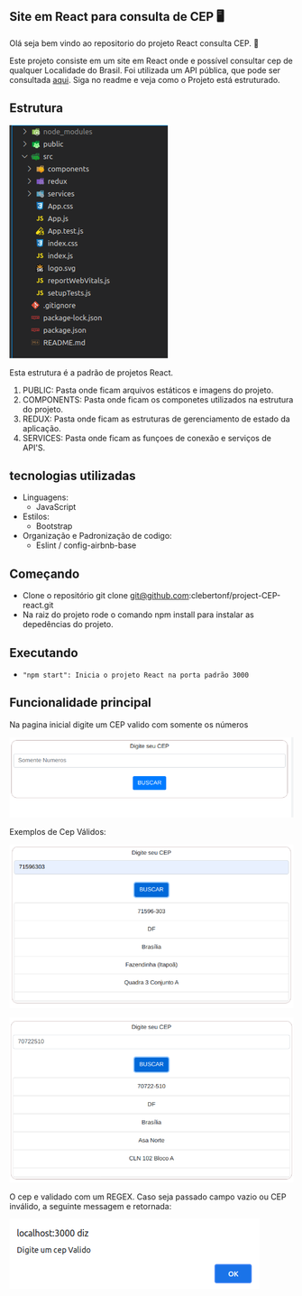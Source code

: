 ## Site em React para consulta de CEP :desktop_computer:

Olá seja bem vindo ao repositorio do projeto React consulta CEP. :rocket:

Este projeto consiste em um site em React onde e possível consultar cep de qualquer
Localidade do Brasil. Foi utilizada um API pública, que pode ser consultada 
[aqui](https://apicep.com/api-de-consulta/).
Siga no readme e veja como o Projeto está estruturado.

## Estrutura
![estrutura do projeto](./public/imgs/05-estrutura.png)

Esta estrutura é a padrão de projetos React.

1. PUBLIC: Pasta onde ficam arquivos estáticos e imagens do projeto.
2. COMPONENTS: Pasta onde ficam os componetes utilizados na estrutura do projeto.
3. REDUX: Pasta onde ficam as estruturas de gerenciamento de estado da aplicação.
4. SERVICES: Pasta onde ficam as funçoes de conexão e serviços de API'S.

## tecnologias utilizadas

- Linguagens:
  - JavaScript
- Estilos:
  - Bootstrap
- Organização e Padronização de codigo:
  - Eslint / config-airbnb-base

## Começando

- Clone o repositório git clone git@github.com:clebertonf/project-CEP-react.git
- Na raiz do projeto rode o comando npm install para instalar as depedências do projeto.

## Executando

- `"npm start": Inicia o projeto React na porta padrão 3000 `

## Funcionalidade principal

Na pagina inicial digite um CEP valido com somente os números

![funcionalidade-principal](./public/imgs/01-pagina-inicial.png)

Exemplos de Cep Válidos:

![cep 1](./public/imgs/02-cep-consultado.png)

![cep 2](./public/imgs/03-cep2.png)

O cep e validado com um REGEX.
Caso seja passado campo vazio ou CEP inválido, a seguinte messagem e retornada:

![erro](./public/imgs/04-campo-vazio.png)


